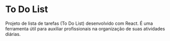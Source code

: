# To Do List
Projeto de lista de tarefas (To Do List) desenvolvido com React. 
É uma ferramenta útil para auxiliar profissionais na organização de suas atividades diárias. 
